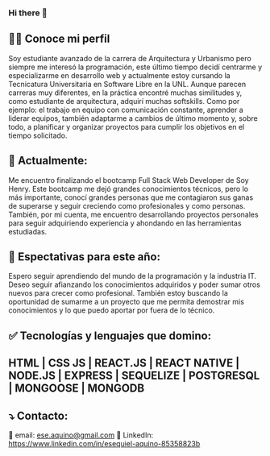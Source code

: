 ### Hi there 👋

<!--
**EseAH/EseAH** is a ✨ _special_ ✨ repository because its `README.md` (this file) appears on your GitHub profile.

Here are some ideas to get you started:

- 🔭 I’m currently working on ...
- 🌱 I’m currently learning ...
- 👯 I’m looking to collaborate on ...
- 🤔 I’m looking for help with ...
- 💬 Ask me about ...
- 📫 How to reach me: ...
- 😄 Pronouns: ...
- ⚡ Fun fact: ...
-->
## 🧑‍🎓 Conoce mi perfil
Soy estudiante avanzado de la carrera de Arquitectura y Urbanismo pero siempre me interesó la programación, este último tiempo decidí centrarme y especializarme en desarrollo web y actualmente estoy cursando la Tecnicatura Universitaria en Software Libre en la UNL. Aunque parecen carreras muy diferentes, en la práctica encontré muchas similitudes y, como estudiante de arquitectura, adquirí muchas softskills. Como por ejemplo: el trabajo en equipo con comunicación constante, aprender a liderar equipos, también adaptarme a cambios de último momento y, sobre todo, a planificar y organizar proyectos para cumplir los objetivos en el tiempo solicitado.
## 🌱 Actualmente:
Me encuentro finalizando el bootcamp Full Stack Web Developer de Soy Henry. Este bootcamp me dejó grandes conocimientos técnicos, pero lo más importante, conocí grandes personas que me contagiaron sus ganas de superarse y seguir creciendo como profesionales y como personas.
También, por mi cuenta, me encuentro desarrollando proyectos personales para seguir adquiriendo experiencia y ahondando en las herramientas estudiadas.
## 🌠 Espectativas para este año:
Espero seguir aprendiendo del mundo de la programación y la industria IT. Deseo seguir afianzando los conocimientos adquiridos y poder sumar otros nuevos para crecer como profesional. También estoy buscando la oportunidad de sumarme a un proyecto que me permita demostrar mis conocimientos y lo que puedo aportar por fuera de lo técnico.
## ✅ Tecnologías y lenguajes que domino:
## HTML | CSS JS | REACT.JS | REACT NATIVE | NODE.JS | EXPRESS | SEQUELIZE | POSTGRESQL | MONGOOSE | MONGODB
## ⤵️ Contacto:
📩 email: ese.aquino@gmail.com
👤 LinkedIn: https://www.linkedin.com/in/esequiel-aquino-85358823b
